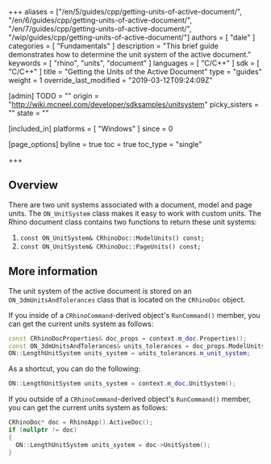 +++
aliases = ["/en/5/guides/cpp/getting-units-of-active-document/", "/en/6/guides/cpp/getting-units-of-active-document/", "/en/7/guides/cpp/getting-units-of-active-document/", "/wip/guides/cpp/getting-units-of-active-document/"]
authors = [ "dale" ]
categories = [ "Fundamentals" ]
description = "This brief guide demonstrates how to determine the unit system of the active document."
keywords = [ "rhino", "units", "document" ]
languages = [ "C/C++" ]
sdk = [ "C/C++" ]
title = "Getting the Units of the Active Document"
type = "guides"
weight = 1
override_last_modified = "2019-03-12T09:24:09Z"

[admin]
TODO = ""
origin = "http://wiki.mcneel.com/developer/sdksamples/unitsystem"
picky_sisters = ""
state = ""

[included_in]
platforms = [ "Windows" ]
since = 0

[page_options]
byline = true
toc = true
toc_type = "single"

+++

 
## Overview

There are two unit systems associated with a document, model and page units. The `ON_UnitSystem` class makes it easy to work with custom units. The Rhino document class contains two functions to return these unit systems:

1. `const ON_UnitSystem& CRhinoDoc::ModelUnits() const;`
1. `const ON_UnitSystem& CRhinoDoc::PageUnits() const;`

## More information

The unit system of the active document is stored on an `ON_3dmUnitsAndTolerances` class that is located on the `CRhinoDoc` object.

If you inside of a `CRhinoCommand`-derived object's `RunCommand()` member, you can get the current units system as follows:

```cpp
const CRhinoDocProperties& doc_props = context.m_doc.Properties();
const ON_3dmUnitsAndTolerances& units_tolerances = doc_props.ModelUnitsAndTolerances();
ON::LengthUnitSystem units_system = units_tolerances.m_unit_system;
```

As a shortcut, you can do the following:

```cpp
ON::LengthUnitSystem units_system = context.m_doc.UnitSystem();
```

If you outside of a `CRhinoCommand`-derived object's `RunCommand()` member, you can get the current units system as follows:

```cpp
CRhinoDoc* doc = RhinoApp().ActiveDoc();
if (nullptr != doc)
{
  ON::LengthUnitSystem units_system = doc->UnitSystem();
}
```
